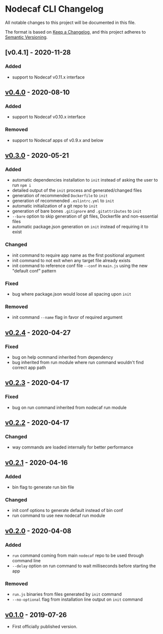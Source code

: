 # Nodecaf CLI Changelog

All notable changes to this project will be documented in this file.

The format is based on [Keep a Changelog](https://keepachangelog.com/en/1.0.0/),
and this project adheres to [Semantic Versioning](https://semver.org/spec/v2.0.0.html).

## [v0.4.1] - 2020-11-28

### Added
- support to Nodecaf v0.11.x interface

## [v0.4.0] - 2020-08-10

### Added
- support to Nodecaf v0.10.x interface

### Removed
- support to Nodecaf apps of v0.9.x and below

## [v0.3.0] - 2020-05-21

### Added

- automatic dependencies installation to `init` instead of asking the user to run `npm i`
- detailed output of the `init` process and generated/changed files
- generation of recommended `Dockerfile` to `init`
- generation of recommended `.eslintrc.yml` to `init`
- automatic initialization of a git repo to `init`
- generation of bare bones `.gitignore` and `.gitattributes` to `init`
- `--bare` option to skip generation of git files, Dockerfile and non-essential files
- automatic package.json generation on `init` instead of requiring it to exist

### Changed

- init command to require app name as the first positional argument
- init command to not exit when any target file already exists
- init command to reference conf file `--conf` in `main.js` using the new "default conf" pattern

### Fixed

- bug where package.json would loose all spacing upon `init`

### Removed

- init command `--name` flag in favor of required argument

## [v0.2.4] - 2020-04-27

### Fixed

- bug on help ocmmand inherited from dependency
- bug inherited from run module where run command wouldn't find correct app path

## [v0.2.3] - 2020-04-17

### Fixed

- bug on run command inherited from nodecaf run module

## [v0.2.2] - 2020-04-17

### Changed

- way commands are loaded internally for better performance

## [v0.2.1] - 2020-04-16

### Added

- bin flag to generate run bin file

### Changed

- init conf options to generate default instead of bin conf
- run command to use new nodecaf run module

## [v0.2.0] - 2020-04-08

### Added

- `run` command coming from main `nodecaf` repo to be used through command line
- `--delay` option on run command to wait milliseconds before starting the app

### Removed

- `run.js` binaries from files generated by `init` command
- `--no-optional` flag from installation line output on `init` command

## [v0.1.0] - 2019-07-26

- First officially published version.

[v0.1.0]: https://gitlab.com/GCSBOSS/nodecaf-cli/-/tags/v0.1.0
[v0.2.0]: https://gitlab.com/GCSBOSS/nodecaf-cli/-/tags/v0.2.0
[v0.2.1]: https://gitlab.com/GCSBOSS/nodecaf-cli/-/tags/v0.2.1
[v0.2.2]: https://gitlab.com/GCSBOSS/nodecaf-cli/-/tags/v0.2.2
[v0.2.3]: https://gitlab.com/GCSBOSS/nodecaf-cli/-/tags/v0.2.3
[v0.2.4]: https://gitlab.com/GCSBOSS/nodecaf-cli/-/tags/v0.2.4
[v0.3.0]: https://gitlab.com/GCSBOSS/nodecaf-cli/-/tags/v0.3.0
[v0.4.0]: https://gitlab.com/GCSBOSS/nodecaf-cli/-/tags/v0.4.0
